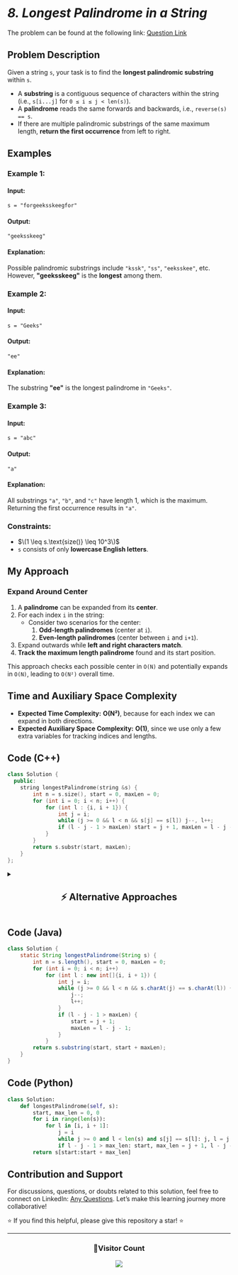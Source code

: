 # _8. Longest Palindrome in a String_

The problem can be found at the following link: [Question Link](https://www.geeksforgeeks.org/problems/longest-palindrome-in-a-string3411/1)

## **Problem Description**

Given a string `s`, your task is to find the **longest palindromic substring** within `s`.

- A **substring** is a contiguous sequence of characters within the string (i.e., `s[i...j]` for `0 ≤ i ≤ j < len(s)`).
- A **palindrome** reads the same forwards and backwards, i.e., `reverse(s) == s`.
- If there are multiple palindromic substrings of the same maximum length, **return the first occurrence** from left to right.

## **Examples**

### **Example 1:**

#### **Input:**

```
s = "forgeeksskeegfor"
```

#### **Output:**

```
"geeksskeeg"
```

#### **Explanation:**

Possible palindromic substrings include `"kssk"`, `"ss"`, `"eeksskee"`, etc. However, **"geeksskeeg"** is the **longest** among them.

### **Example 2:**

#### **Input:**

```
s = "Geeks"
```

#### **Output:**

```
"ee"
```

#### **Explanation:**

The substring **"ee"** is the longest palindrome in `"Geeks"`.

### **Example 3:**

#### **Input:**

```
s = "abc"
```

#### **Output:**

```
"a"
```

#### **Explanation:**

All substrings `"a"`, `"b"`, and `"c"` have length 1, which is the maximum. Returning the first occurrence results in `"a"`.

### **Constraints:**

- $\(1 \leq s.\text{size()} \leq 10^3\)$
- `s` consists of only **lowercase English letters**.

## **My Approach**

### **Expand Around Center**

1. A **palindrome** can be expanded from its **center**.
2. For each index `i` in the string:
   - Consider two scenarios for the center:
     1. **Odd-length palindromes** (center at `i`).
     2. **Even-length palindromes** (center between `i` and `i+1`).
3. Expand outwards while **left and right characters match**.
4. **Track the maximum length palindrome** found and its start position.

This approach checks each possible center in `O(N)` and potentially expands in `O(N)`, leading to `O(N²)` overall time.

## **Time and Auxiliary Space Complexity**

- **Expected Time Complexity:** **O(N²)**, because for each index we can expand in both directions.
- **Expected Auxiliary Space Complexity:** **O(1)**, since we use only a few extra variables for tracking indices and lengths.

## **Code (C++)**

```cpp
class Solution {
  public:
    string longestPalindrome(string &s) {
        int n = s.size(), start = 0, maxLen = 0;
        for (int i = 0; i < n; i++) {
            for (int l : {i, i + 1}) {
                int j = i;
                while (j >= 0 && l < n && s[j] == s[l]) j--, l++;
                if (l - j - 1 > maxLen) start = j + 1, maxLen = l - j - 1;
            }
        }
        return s.substr(start, maxLen);
    }
};
```

<details>
<summary><h2 align="center">⚡ Alternative Approaches</h2></summary>

## **2️⃣ Dynamic Programming Approach (O(N²) Time, O(N²) Space)**

#### **Algorithm Steps:**

1. Create a **2D DP table** `dp[i][j]`, where `dp[i][j]` is `true` if `s[i:j]` is a palindrome.
2. Set `dp[i][i] = true` (single-character substrings are palindromes).
3. If two adjacent characters are equal (`s[i] == s[i+1]`), set `dp[i][i+1] = true`.
4. For substrings of length 3 or more, use the formula:
   - `dp[i][j] = (s[i] == s[j] && dp[i+1][j-1])`
5. Keep track of the longest palindrome found and return it.

```cpp
class Solution {
public:
    string longestPalindrome(string &s) {
        string t = "#";
        for (char c : s) t += c, t += "#";
        int n = t.size(), center = 0, right = 0, maxLen = 0, start = 0;
        vector<int> p(n, 0);

        for (int i = 0; i < n; i++) {
            int mirror = 2 * center - i;
            if (i < right) p[i] = min(right - i, p[mirror]);
            while (i - p[i] - 1 >= 0 && i + p[i] + 1 < n && t[i - p[i] - 1] == t[i + p[i] + 1])
                p[i]++;
            if (i + p[i] > right) center = i, right = i + p[i];
            if (p[i] > maxLen) maxLen = p[i], start = (i - maxLen) / 2;
        }
        return s.substr(start, maxLen);
    }
};
```

🔹 **Easy to understand**  
🔹 **Uses O(N²) space** for the DP table

## **3️⃣ Manacher’s Algorithm (O(N) Time, O(N) Space)**

#### **Algorithm Steps:**

1. Transform the original string by inserting special characters (`#`) between characters to handle even-length palindromes.
   - Example: `"abc"` → `"#a#b#c#"`
2. Use a **palindrome radius array** `p[i]` to store the length of the longest palindrome centered at `i`.
3. Maintain a **center (`C`) and right boundary (`R`)**, representing the rightmost palindrome found.
4. If `i` is within `R`, mirror the value of `p[i]` from the symmetric point across `C`.
5. Expand the palindrome at `i` while characters match.
6. If the palindrome at `i` expands beyond `R`, update `C` and `R`.
7. Extract the longest palindrome from `p[i]`.

```cpp
class Solution {
public:
    string longestPalindrome(string &s) {
        if (s.empty()) return "";
        string t = "#";
        for (char c : s) t += c, t += "#";

        int n = t.size(), C = 0, R = 0, maxLen = 0, center = 0;
        vector<int> p(n, 0);

        for (int i = 0; i < n; i++) {
            int mirror = 2 * C - i;
            if (i < R) p[i] = min(R - i, p[mirror]);

            while (i + p[i] + 1 < n && i - p[i] - 1 >= 0 && t[i + p[i] + 1] == t[i - p[i] - 1])
                p[i]++;

            if (i + p[i] > R) C = i, R = i + p[i];

            if (p[i] > maxLen) maxLen = p[i], center = i;
        }

        int start = (center - maxLen) / 2;
        return s.substr(start, maxLen);
    }
};
```

🔹 **Fastest solution (O(N))**  
🔹 **Requires string transformation**

## **📊 Comparison of Approaches**

| **Approach**             | ⏱️ **Time Complexity** | 🗂️ **Space Complexity** | ✅ **Pros**                          | ⚠️ **Cons**                                 |
| ------------------------ | ---------------------- | ----------------------- | ------------------------------------ | ------------------------------------------- |
| **Expand Around Center** | 🟡 O(N²)               | 🟢 O(1)                 | Simple and uses constant extra space | Slower for larger strings                   |
| **Dynamic Programming**  | 🟡 O(N²)               | 🟡 O(N²)                | Straight-forward to implement        | High space usage (DP table)                 |
| **Manacher’s Algorithm** | 🟢 O(N)                | 🟢 O(N)                 | Fastest known approach               | String transformation can be tricky to code |

## 💡 **Best Choice?**

- ✅ **For best runtime performance:** Use **Manacher’s Algorithm (O(N))**.
- ✅ **For simplicity and minimal space usage:** Use **Expand Around Center (O(N²))**.
- ✅ **For detailed table-based logic understanding:** Use **Dynamic Programming (O(N²))**.

</details>

## **Code (Java)**

```java
class Solution {
    static String longestPalindrome(String s) {
        int n = s.length(), start = 0, maxLen = 0;
        for (int i = 0; i < n; i++)
            for (int l : new int[]{i, i + 1}) {
                int j = i;
                while (j >= 0 && l < n && s.charAt(j) == s.charAt(l)) {
                    j--;
                    l++;
                }
                if (l - j - 1 > maxLen) {
                    start = j + 1;
                    maxLen = l - j - 1;
                }
            }
        return s.substring(start, start + maxLen);
    }
}
```

## **Code (Python)**

```python
class Solution:
    def longestPalindrome(self, s):
        start, max_len = 0, 0
        for i in range(len(s)):
            for l in [i, i + 1]:
                j = i
                while j >= 0 and l < len(s) and s[j] == s[l]: j, l = j - 1, l + 1
                if l - j - 1 > max_len: start, max_len = j + 1, l - j - 1
        return s[start:start + max_len]
```

## **Contribution and Support**

For discussions, questions, or doubts related to this solution, feel free to connect on LinkedIn: [Any Questions](https://www.linkedin.com/in/patel-hetkumar-sandipbhai-8b110525a/). Let’s make this learning journey more collaborative!

⭐ If you find this helpful, please give this repository a star! ⭐

---

<div align="center">
  <h3><b>📍Visitor Count</b></h3>
</div>

<p align="center">
  <img src="https://visitor-badge.laobi.icu/badge?page_id=Hunterdii.GeeksforGeeks-POTD" />
</p>
